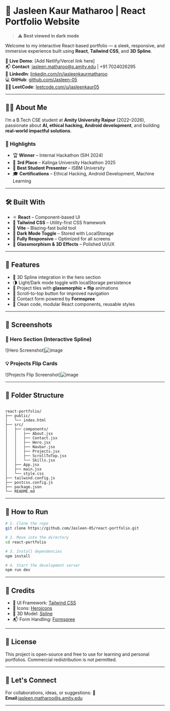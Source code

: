 # 💫 Jasleen Kaur Matharoo | React Portfolio Website

> ⚠️ **Best viewed in dark mode**

Welcome to my interactive React-based portfolio — a sleek, responsive, and immersive experience built using **React**, **Tailwind CSS**, and **3D Spline**.

🔗 **Live Demo**: [Add Netlify/Vercel link here]  
📬 **Contact**: jasleen.matharoo@s.amity.edu | +91 7024026295  
🔗 **LinkedIn**: [linkedin.com/in/jasleenkaurmatharoo](http://www.linkedin.com/in/jasleenkaurmatharoo)  
💻 **GitHub**: [github.com/Jasleen-05](https://github.com/Jasleen-05)  
👩‍💻 **LeetCode**: [leetcode.com/u/jasleenkaur05](https://leetcode.com/u/jasleenkaur05)

---

## 👩‍💻 About Me

I’m a B.Tech CSE student at **Amity University Raipur** (2022–2026), passionate about **AI, ethical hacking, Android development**, and building **real-world impactful solutions**.

### 🌟 Highlights

- 🏆 **Winner** – Internal Hackathon (SIH 2024)
- 🥉 **3rd Place** – Kalinga University Hackathon 2025
- 🥇 **Best Student Presenter** – ISBM University
- 🎓 **Certifications** – Ethical Hacking, Android Development, Machine Learning

---

## 🛠️ Built With

- ⚛️ **React** – Component-based UI
- 💨 **Tailwind CSS** – Utility-first CSS framework
- 🎯 **Vite** – Blazing-fast build tool
- 🧠 **Dark Mode Toggle** – Stored with LocalStorage
- 📱 **Fully Responsive** – Optimized for all screens
- 🧊 **Glassmorphism & 3D Effects** – Polished UI/UX

---

## 🚀 Features

- 🌌 3D Spline integration in the hero section
- 🌗 Light/Dark mode toggle with localStorage persistence
- 🧱 Project tiles with **glassmorphic + flip** animations
- 📄 Scroll-to-top button for improved navigation
- 💬 Contact form powered by **Formspree**
- 🎨 Clean code, modular React components, reusable styles

---

## 🧪 Screenshots

### 🌠 Hero Section (Interactive Spline)
![Hero Screenshot]![image](https://github.com/user-attachments/assets/0a91e434-8cc4-4a43-882e-0915a5b445f7)

### 💡 Projects Flip Cards
![Projects Flip Screenshot]![image](https://github.com/user-attachments/assets/0f905e2f-eb98-4ebc-9064-e3a454b452ae)

---

## 📁 Folder Structure

```

react-portfolio/
├── public/
│   └── index.html
├── src/
│   ├── components/
│   │   ├── About.jsx
│   │   ├── Contact.jsx
│   │   ├── Hero.jsx
│   │   ├── Navbar.jsx
│   │   ├── Projects.jsx
│   │   ├── ScrollToTop.jsx
│   │   └── Skills.jsx
│   ├── App.jsx
│   ├── main.jsx
│   └── style.css
├── tailwind.config.js
├── postcss.config.js
├── package.json
└── README.md

````

---

## 🧩 How to Run

```bash
# 1. Clone the repo
git clone https://github.com/Jasleen-05/react-portfolio.git

# 2. Move into the directory
cd react-portfolio

# 3. Install dependencies
npm install

# 4. Start the development server
npm run dev
````

---

## 🙌 Credits

* 🎨 UI Framework: [Tailwind CSS](https://tailwindcss.com/)
* 🧠 Icons: [Heroicons](https://heroicons.com/)
* 🌌 3D Model: [Spline](https://spline.design/)
* 📬 Form Handling: [Formspree](https://formspree.io/)

---

## 📌 License

This project is open-source and free to use for learning and personal portfolios. Commercial redistribution is not permitted.

---

## 🤝 Let's Connect

For collaborations, ideas, or suggestions:
📧 **Email**:jasleen.matharoo@s.amity.edu

---

